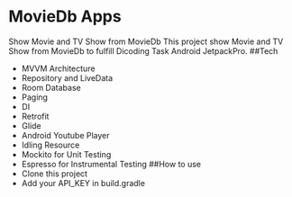# MovieDb Apps
 Show Movie and TV Show from MovieDb 
 This project show Movie and TV Show from MovieDb to fulfill Dicoding Task Android JetpackPro.
##Tech
- MVVM Architecture
- Repository and LiveData
- Room Database
- Paging
- DI
- Retrofit
- Glide
- Android Youtube Player
- Idling Resource
- Mockito for Unit Testing
- Espresso for Instrumental Testing
##How to use
- Clone this project
- Add your API_KEY in build.gradle

